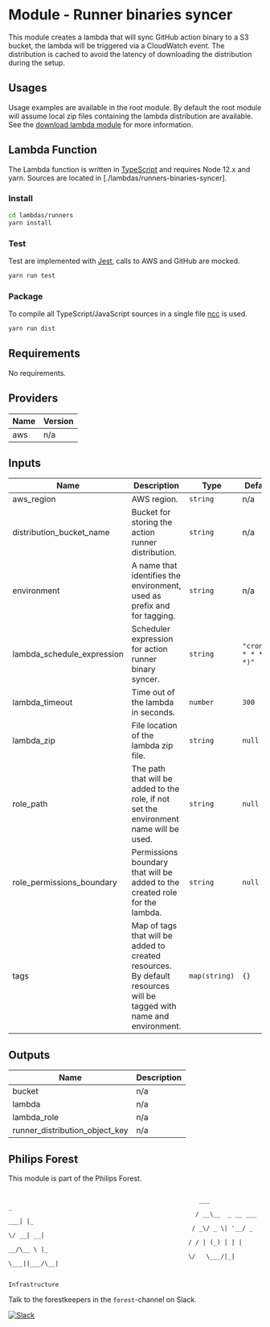 # Module - Runner binaries syncer

This module creates a lambda that will sync GitHub action binary to a S3 bucket, the lambda will be triggered via a CloudWatch event. The distribution is cached to avoid the latency of downloading the distribution during the setup.

## Usages

Usage examples are available in the root module. By default the root module will assume local zip files containing the lambda distribution are available. See the [download lambda module](../download-lambda/README.md) for more information.

## Lambda Function

The Lambda function is written in [TypeScript](https://www.typescriptlang.org/) and requires Node 12.x and yarn. Sources are located in [./lambdas/runners-binaries-syncer].

### Install

```bash
cd lambdas/runners
yarn install
```

### Test

Test are implemented with [Jest](https://jestjs.io/), calls to AWS and GitHub are mocked.

```bash
yarn run test
```

### Package

To compile all TypeScript/JavaScript sources in a single file [ncc](https://github.com/zeit/ncc) is used.

```bash
yarn run dist
```

<!-- BEGINNING OF PRE-COMMIT-TERRAFORM DOCS HOOK -->
## Requirements

No requirements.

## Providers

| Name | Version |
|------|---------|
| aws | n/a |

## Inputs

| Name | Description | Type | Default | Required |
|------|-------------|------|---------|:--------:|
| aws\_region | AWS region. | `string` | n/a | yes |
| distribution\_bucket\_name | Bucket for storing the action runner distribution. | `string` | n/a | yes |
| environment | A name that identifies the environment, used as prefix and for tagging. | `string` | n/a | yes |
| lambda\_schedule\_expression | Scheduler expression for action runner binary syncer. | `string` | `"cron(27 * * * ? *)"` | no |
| lambda\_timeout | Time out of the lambda in seconds. | `number` | `300` | no |
| lambda\_zip | File location of the lambda zip file. | `string` | `null` | no |
| role\_path | The path that will be added to the role, if not set the environment name will be used. | `string` | `null` | no |
| role\_permissions\_boundary | Permissions boundary that will be added to the created role for the lambda. | `string` | `null` | no |
| tags | Map of tags that will be added to created resources. By default resources will be tagged with name and environment. | `map(string)` | `{}` | no |

## Outputs

| Name | Description |
|------|-------------|
| bucket | n/a |
| lambda | n/a |
| lambda\_role | n/a |
| runner\_distribution\_object\_key | n/a |

<!-- END OF PRE-COMMIT-TERRAFORM DOCS HOOK -->

## Philips Forest

This module is part of the Philips Forest.

```

                                                     ___                   _
                                                    / __\__  _ __ ___  ___| |_
                                                   / _\/ _ \| '__/ _ \/ __| __|
                                                  / / | (_) | | |  __/\__ \ |_
                                                  \/   \___/|_|  \___||___/\__|

                                                                 Infrastructure

```

Talk to the forestkeepers in the `forest`-channel on Slack.

[![Slack](https://philips-software-slackin.now.sh/badge.svg)](https://philips-software-slackin.now.sh)
